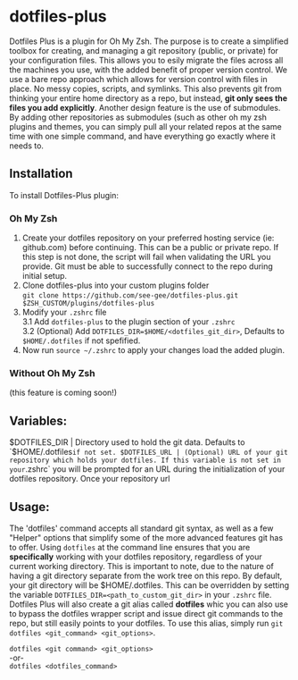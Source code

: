 # dotfiles-plus
Dotfiles Plus is a plugin for Oh My Zsh. The purpose is to create a simplified toolbox for creating, and managing a git repository (public, or private) for your configuration files. This allows you to esily migrate the files across all the machines you use, with the added benefit of proper version control. We use a bare repo approach which allows for version control with files in place. No messy copies, scripts, and symlinks. This also prevents git from thinking your entire home directory as a repo, but instead, __git only sees the files you add explicitly__. Another design feature is the use of submodules. By adding other repositories as submodules (such as other oh my zsh plugins and themes, you can simply pull all your related repos at the same time with one simple command, and have everything go exactly where it needs to.

## Installation
To install Dotfiles-Plus plugin:  
### Oh My Zsh
1. Create your dotfiles repository on your preferred hosting service (ie: github.com) before continuing. This can be a public or private repo. 
If this step is not done, the script will fail when validating the URL you provide. Git must be able to successfully connect to the repo during initial setup.
3. Clone dotfiles-plus into your custom plugins folder  
  `git clone https://github.com/see-gee/dotfiles-plus.git $ZSH_CUSTOM/plugins/dotfiles-plus`  
3. Modify your `.zshrc` file  
  3.1 Add `dotfiles-plus` to the plugin section of your `.zshrc`  
  3.2 (Optional) Add `DOTFILES_DIR=$HOME/<dotfiles_git_dir>`, Defaults to `$HOME/.dotfiles` if not spefified. 
4. Now run `source ~/.zshrc` to apply your changes load the added plugin.  

### Without Oh My Zsh
(this feature is coming soon!)

## Variables:
$DOTFILES_DIR | Directory used to hold the git data. Defaults to `$HOME/.dotfiles` if not set.
$DOTFILES_URL | (Optional) URL of your git repository which holds your dotfiles. If this variable is not set in your `.zshrc` you will be prompted for an URL during the initialization of your dotfiles repository. Once your repository url



## Usage:
The 'dotfiles' command accepts all standard git syntax, as well as a few "Helper" options that simplify some of the more advanced features git has to offer. Using `dotfiles` at the command line ensures that you are __specifically__ working with your dotfiles repository, regardless of your current working directory. This is important to note, due to the nature of having a git directory separate from the work tree on this repo. By default, your git directory will be $HOME/.dotfiles. This can be overridden by setting the variable `DOTFILES_DIR=<path_to_custom_git_dir>` in your `.zshrc` file. Dotfiles Plus will also create a git alias called **dotfiles** whic you can also use to bypass the dotfiles wrapper script and issue direct git commands to the repo, but still easily points to your dotfiles. To use this alias, simply run `git dotfiles <git_command> <git_options>`.

`dotfiles <git command> <git_options>`  
  -or-  
`dotfiles <dotfiles_command>`  



